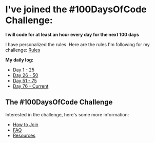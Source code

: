 # I've joined the #100DaysOfCode Challenge:

**I will code for at least an hour every day for the next 100 days**

I have personalized the rules. Here are the rules I'm following for my challenge: [Rules](rules.md)

**My daily log:**
* [Day 1 - 25](log-r1-d01-25.md)
* [Day 26 - 50](log-r1-d26-50.md)
* [Day 51 - 75](log-r1-d51-75.md)
* [Day 76 - Current](log.md)

## The #100DaysOfCode Challenge

Interested in the challenge, here's some more information:
* [How to Join](howtojoin.md)
* [FAQ](FAQ.md)
* [Resources](resources.md)
